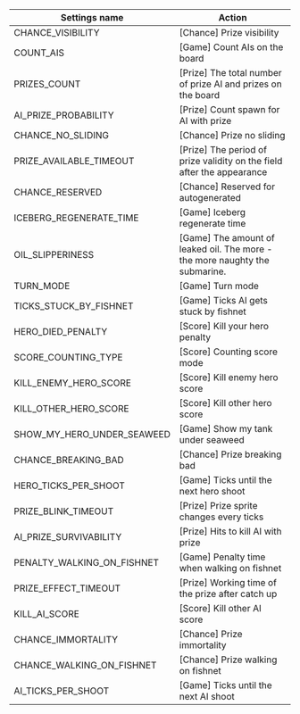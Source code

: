 | Settings name | Action |
|---------------|--------|
| CHANCE_VISIBILITY | [Chance] Prize visibility |
| COUNT_AIS | [Game] Count AIs on the board |
| PRIZES_COUNT | [Prize] The total number of prize AI and prizes on the board |
| AI_PRIZE_PROBABILITY | [Prize] Count spawn for AI with prize |
| CHANCE_NO_SLIDING | [Chance] Prize no sliding |
| PRIZE_AVAILABLE_TIMEOUT | [Prize] The period of prize validity on the field after the appearance |
| CHANCE_RESERVED | [Chance] Reserved for autogenerated |
| ICEBERG_REGENERATE_TIME | [Game] Iceberg regenerate time |
| OIL_SLIPPERINESS | [Game] The amount of leaked oil. The more - the more naughty the submarine. |
| TURN_MODE | [Game] Turn mode |
| TICKS_STUCK_BY_FISHNET | [Game] Ticks AI gets stuck by fishnet |
| HERO_DIED_PENALTY | [Score] Kill your hero penalty |
| SCORE_COUNTING_TYPE | [Score] Counting score mode |
| KILL_ENEMY_HERO_SCORE | [Score] Kill enemy hero score |
| KILL_OTHER_HERO_SCORE | [Score] Kill other hero score |
| SHOW_MY_HERO_UNDER_SEAWEED | [Game] Show my tank under seaweed |
| CHANCE_BREAKING_BAD | [Chance] Prize breaking bad |
| HERO_TICKS_PER_SHOOT | [Game] Ticks until the next hero shoot |
| PRIZE_BLINK_TIMEOUT | [Prize] Prize sprite changes every ticks |
| AI_PRIZE_SURVIVABILITY | [Prize] Hits to kill AI with prize |
| PENALTY_WALKING_ON_FISHNET | [Game] Penalty time when walking on fishnet |
| PRIZE_EFFECT_TIMEOUT | [Prize] Working time of the prize after catch up |
| KILL_AI_SCORE | [Score] Kill other AI score |
| CHANCE_IMMORTALITY | [Chance] Prize immortality |
| CHANCE_WALKING_ON_FISHNET | [Chance] Prize walking on fishnet |
| AI_TICKS_PER_SHOOT | [Game] Ticks until the next AI shoot |
